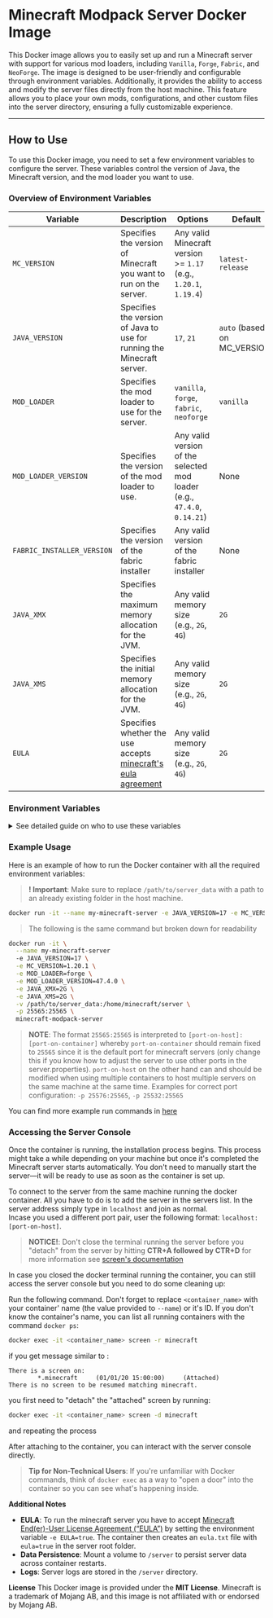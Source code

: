 # Minecraft Modpack Server Docker Image
This Docker image allows you to easily set up and run a Minecraft server with support for various mod loaders, including `Vanilla`, `Forge`, `Fabric`, and `NeoForge`. The image is designed to be user-friendly and configurable through environment variables. Additionally, it provides the ability to access and modify the server files directly from the host machine. This feature allows you to place your own mods, configurations, and other custom files into the server directory, ensuring a fully customizable experience. 

---

## How to Use

To use this Docker image, you need to set a few environment variables to configure the server. These variables control the version of Java, the Minecraft version, and the mod loader you want to use.


### Overview of Environment Variables

| Variable            | Description                                                                 | Options                                                                  | Default                      | Required |
|---------------------|-----------------------------------------------------------------------------|--------------------------------------------------------------------------|------------------------------|----------|
| `MC_VERSION`        | Specifies the version of Minecraft you want to run on the server.           | Any valid Minecraft version >= `1.17` (e.g., `1.20.1`, `1.19.4`)         | `latest-release`             | No       |
| `JAVA_VERSION`      | Specifies the version of Java to use for running the Minecraft server.      | `17`, `21`                                                               | `auto` (based on MC_VERSION) | No       |
| `MOD_LOADER`        | Specifies the mod loader to use for the server.                             | `vanilla`, `forge`, `fabric`, `neoforge`                                 | `vanilla`                    | No       |
| `MOD_LOADER_VERSION`| Specifies the version of the mod loader to use.                             | Any valid version of the selected mod loader (e.g., `47.4.0`, `0.14.21`) | None                         | Yes (if using a mod loader other than `vanilla`) |
| `FABRIC_INSTALLER_VERSION`        | Specifies the version of the fabric installer                 | Any valid version of the fabric installer                                | None                         | Yes (if using fabric as a mod loader)      |
| `JAVA_XMX`          | Specifies the maximum memory allocation for the JVM.                        | Any valid memory size (e.g., `2G`, `4G`)                                 | `2G`                         | No       |
| `JAVA_XMS`          | Specifies the initial memory allocation for the JVM.                        | Any valid memory size (e.g., `2G`, `4G`)                                 | `2G`                         | No       |
| `EULA`              | Specifies whether the use accepts [minecraft's eula agreement](https://account.mojang.com/documents/minecraft_eula)                        | Any valid memory size (e.g., `2G`, `4G`)                                 | `2G`                         | No       |
  
### Environment Variables

<details>
  <summary>See detailed guide on who to use these variables</summary>

  #### 1. `JAVA_VERSION`
  - **Description**: Specifies the version of Java to use for running the Minecraft server.
  - **Options**: `17` or `21`
  - **Default**: None (must be set).
  - **How to Set**: Add `-e JAVA_VERSION=17` or `-e JAVA_VERSION=21` when running the Docker container.  
  - **Example**:  
  ```sh
    docker run -e JAVA_VERSION=17 ...
  ```
  
  #### 2. `MC_VERSION`
  - **Description**: Specifies the version of Minecraft you want to run on the server.
  - **Options**: Any valid Minecraft version (e.g., `1.20.1`, `1.19.4`).
  - **Default**: latest-release
  - **How to Set**: Add `-e MC_VERSION=1.20.1` when running the Docker container.
  - **Example**:  
  ```sh
    docker run -e MC_VERSION=1.20.1 ...
  ```
  
  #### 3. `MOD_LOADER`
  - **Description**: Specifies the mod loader to use for the server.
  - **Options**: :
    - `vanilla`: Runs a standard Minecraft server without mods.  
    - `forge`: Runs a Forge modded server.  
    - `fabric`: Runs a Fabric modded server.  
    - `neoforge`: Runs a NeoForge modded server.  
  - **Default**: `vanilla`
  - **How to Set**: Add `-e MOD_LOADER=forge` (or another option) when running the Docker container.
  - **Example**:  
  ```sh
  docker run -e MOD_LOADER=forge ...
  ```
  
  #### 4. `MOD_LOADER_VERSION`
  - **Description**: Specifies the version of the mod loader to use. This is required if you are using `forge`, `fabric`, or `neoforge` as the mod loader.
  - **Options**: : Any valid version of the selected mod loader (e.g., `47.4.0` for Forge, `0.14.21` for Fabric).
  - **Default**: None (must be set if using a mod loader).
  - **How to Set**: Add `-e MOD_LOADER_VERSION=47.4.0` when running the Docker container.
  - **Example**:  
  ```sh
  docker run -e MOD_LOADER_VERSION=47.4.0 ...
  ```
  
  #### 5. `JAVA_XMX` and `JAVA_XMS`
  - **Description**: Specifies the maximum (`JAVA_XMX`) and initial (`JAVA_XMS`) memory allocation for the Java Virtual Machine (JVM). These variables control how much memory the Minecraft server can use.
  - **Default**: `JAVA_XMX=4G`, `JAVA_XMS=4G`
  - **How to Set**: Add `-e JAVA_XMX=2G -e JAVA_XMS=2G` (or other values) when running the Docker container.
  - **Example**:  
  ```sh
  docker run -e JAVA_XMX=2G -e JAVA_XMS=2G ...
  ```
</details>


### Example Usage
Here is an example of how to run the Docker container with all the required environment variables:

> **! Important**: Make sure to replace `/path/to/server_data` with a path to an already existing folder in the host machine.

```bash
docker run -it --name my-minecraft-server -e JAVA_VERSION=17 -e MC_VERSION=1.20.1 -e MOD_LOADER=forge -e MOD_LOADER_VERSION=47.4.0 -e JAVA_XMX=2G -e JAVA_XMS=2G -v /path/to/server_data:/home/minecraft/server -p 25565:25565 minecraft-modpack-server
```
> The following is the same command but broken down for readability  
```bash
docker run -it \
  --name my-minecraft-server
  -e JAVA_VERSION=17 \
  -e MC_VERSION=1.20.1 \
  -e MOD_LOADER=forge \
  -e MOD_LOADER_VERSION=47.4.0 \
  -e JAVA_XMX=2G \
  -e JAVA_XMS=2G \
  -v /path/to/server_data:/home/minecraft/server \
  -p 25565:25565 \
  minecraft-modpack-server
```
> **NOTE**: The format `25565:25565` is interpreted to `[port-on-host]:[port-on-container]` whereby `port-on-container` should remain fixed to `25565` since it is the default port for minecraft servers (only change this if you know how to adjust the server to use other ports in the server.properties). `port-on-host` on the other hand can and should be modified when using multiple containers to host multiple servers on the same machine at the same time. Examples for correct port configuration: `-p 25576:25565`, `-p 25532:25565`

You can find more example run commands in [here](docs/install_scripts.md)

### Accessing the Server Console

Once the container is running, the installation process begins. This process might take a while depending on your machine but once it's completed the Minecraft server starts automatically. You don't need to manually start the server—it will be ready to use as soon as the container is set up.  

To connect to the server from the same machine running the docker container. All you have to do is to add the server in the servers list. In the server address simply type in `localhost` and join as normal.  
Incase you used a different port pair, user the following format: `localhost:[port-on-host]`.


> **NOTICE!**: Don't close the terminal running the server before you "detach" from the server by hitting **CTR+A followed by CTR+D** for more information see [screen's documentation](https://help.ubuntu.com/community/Screen)

In case you closed the docker terminal running the container, you can still access the server console but you need to do some cleaning up:

Run the following command. Don't forget to replace `<container_name>` with your container' name (the value provided to `--name`) or it's ID. If you don't know the container's name, you can list all running containers with the command ```docker ps```:
```bash
docker exec -it <container_name> screen -r minecraft
```

if you get message similar to :

```
There is a screen on:
        *.minecraft     (01/01/20 15:00:00)     (Attached)
There is no screen to be resumed matching minecraft.
```

you first need to "detach" the "attached" screen by running:
```bash
docker exec -it <container_name> screen -d minecraft
```
and repeating the process

After attaching to the container, you can interact with the server console directly.

> **Tip for Non-Technical Users**: If you're unfamiliar with Docker commands, think of `docker exec` as a way to "open a door" into the container so you can see what's happening inside.

**Additional Notes**  

- **EULA**: To run the minecraft server you have to accept [Minecraft End(er)-User License Agreement (“EULA”)](https://account.mojang.com/documents/minecraft_eula) by setting the environment variable `-e EULA=true`. The container then creates an `eula.txt` file with `eula=true` in the server root folder.
- **Data Persistence**: Mount a volume to `/server` to persist server data across container restarts.
- **Logs**: Server logs are stored in the `/server` directory.  

**License**
This Docker image is provided under the **MIT License**. Minecraft is a trademark of Mojang AB, and this image is not affiliated with or endorsed by Mojang AB.
